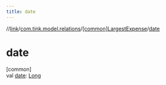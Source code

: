 ```yaml
---
title: date
---
```

//[link](../../../index.html)/[com.tink.model.relations](../index.html)/[[common]LargestExpense](index.html)/[date](date.html)



# date



[common]\
val [date](date.html): [Long](https://kotlinlang.org/api/latest/jvm/stdlib/kotlin/-long/index.html)




